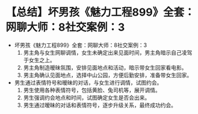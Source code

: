 # 【总结】坏男孩《魅力工程899》全套：网聊大师：8社交案例：3

-   坏男孩《魅力工程899》全套：网聊大师：8社交案例：3
    1.  男主角与女生网聊调情，女生未确定出来见面时间，男主角暗示自己凌驾于女生之上。
    2.  男主角制造暧昧氛围，安排见面地点和活动，暗示带女生回家看电影。
    3.  男主角确认见面地点，选择中山公园，方便后勤安排，准备带女生回家。
-   男生通过表情符号和暧昧的对话，与女生进行调情，试图约会。
    1.  男生使用各种表情符号，包括黄脸、兔司机等，展开调情。
    2.  男生强调约会地点和时间，试图确定女生是否会出来。
    3.  男生通过暧昧的对话和表情符号，逐步升级关系，最终成功约会。